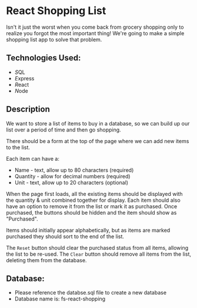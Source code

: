 # React Shopping List

Isn't it just the worst when you come back from grocery shopping only to realize you forgot the most important thing! We're going to make a simple shopping list app to solve that problem.

## Technologies Used:

- *S*QL
- *E*xpress
- *R*eact
- *N*ode

## Description

We want to store a list of items to buy in a database, so we can build up our list over a period of time and then go shopping. 

There should be a form at the top of the page where we can add new items to the list.

Each item can have a:

- Name - text, allow up to 80 characters (required)
- Quantity - allow for decimal numbers (required)
- Unit - text, allow up to 20 characters (optional)

When the page first loads, all the existing items should be displayed with the quantity & unit combined together for display. Each item should also have an option to remove it from the list or mark it as purchased. Once purchased, the buttons should be hidden and the item should show as "Purchased". 

Items should initially appear alphabetically, but as items are marked purchased they should sort to the end of the list.

The `Reset` button should clear the purchased status from all items, allowing the list to be re-used. The `Clear` button should remove all items from the list, deleting them from the database.

## Database:
- Please reference the databse.sql file to create a new database
- Database name is: fs-react-shopping



